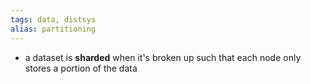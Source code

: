 ```yaml
---
tags: data, distsys
alias: partitioning
---
```


- a dataset is **sharded** when it's broken up such that each node only stores a portion of the data